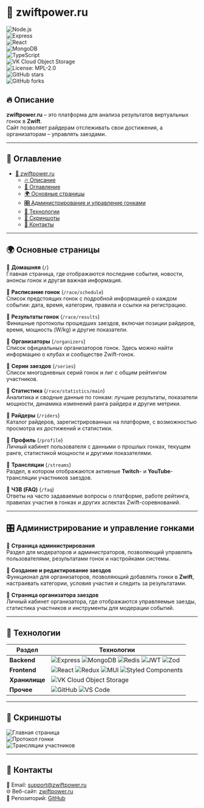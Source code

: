 # 🚴 zwiftpower.ru  

![Node.js](https://img.shields.io/badge/Node.js-18.x-green?logo=node.js)  
![Express](https://img.shields.io/badge/Express-4.x-blue?logo=express)  
![React](https://img.shields.io/badge/React-18.x-blue?logo=react)  
![MongoDB](https://img.shields.io/badge/MongoDB-6.x-green?logo=mongodb)  
![TypeScript](https://img.shields.io/badge/TypeScript-5.x-blue?logo=typescript)  
![VK Cloud Object Storage](https://img.shields.io/badge/Storage-VK_Cloud-blue?logo=vk)  
![License: MPL-2.0](https://img.shields.io/badge/License-MPL_2.0-blue.svg)  
![GitHub stars](https://img.shields.io/github/stars/caH40/zwiftpower?style=social)  
![GitHub forks](https://img.shields.io/github/forks/caH40/zwiftpower?style=social)  

## 🔥 Описание  

**zwiftpower.ru** – это платформа для анализа результатов виртуальных гонок в **Zwift**.  
Сайт позволяет райдерам отслеживать свои достижения, а организаторам – управлять заездами.  

---

## 📑 Оглавление  

- [🚴 zwiftpower.ru](#-zwiftpowerru)
  - [🔥 Описание](#-описание)
  - [📑 Оглавление](#-оглавление)
  - [🌍 Основные страницы](#-основные-страницы)
  - [🎛 Администрирование и управление гонками](#-администрирование-и-управление-гонками)
  - [🚀 Технологии](#-технологии)
  - [🎨 Скриншоты](#-скриншоты)
  - [📧 Контакты](#-контакты)

---

## 🌍 Основные страницы  

🔹 **Домашняя** (`/`)  
Главная страница, где отображаются последние события, новости, анонсы гонок и другая важная информация.  

🔹 **Расписание гонок** (`/race/schedule`)  
Список предстоящих гонок с подробной информацией о каждом событии: дата, время, категории, правила и ссылки на регистрацию.  

🔹 **Результаты гонок** (`/race/results`)  
Финишные протоколы прошедших заездов, включая позиции райдеров, время, мощность (W/kg) и другие показатели.  

🔹 **Организаторы** (`/organizers`)  
Список официальных организаторов гонок. Здесь можно найти информацию о клубах и сообществе Zwift-гонок.  

🔹 **Серии заездов** (`/series`)  
Список многодневных серий гонок и лиг с общим рейтингом участников.  

🔹 **Статистика** (`/race/statistics/main`)  
Аналитика и сводные данные по гонкам: лучшие результаты, показатели мощности, динамика изменений ранга райдера и другие метрики.  

🔹 **Райдеры** (`/riders`)  
Каталог райдеров, зарегистрированных на платформе, с возможностью просмотра их достижений и статистики.  

🔹 **Профиль** (`/profile`)  
Личный кабинет пользователя с данными о прошлых гонках, текущем ранге, статистикой мощности и другими показателями.  

🔹 **Трансляции** (`/streams`)  
Раздел, в котором отображаются активные **Twitch**- и **YouTube**-трансляции участников заездов.  

🔹 **ЧЗВ (FAQ)** (`/faq`)  
Ответы на часто задаваемые вопросы о платформе, работе рейтинга, правилах участия в гонках и других аспектах Zwift-соревнований.  

---

## 🎛 Администрирование и управление гонками  

🔹 **Страница администрирования**  
Раздел для модераторов и администраторов, позволяющий управлять пользователями, результатами гонок и настройками системы.  

🔹 **Создание и редактирование заездов**  
Функционал для организаторов, позволяющий добавлять гонки в **Zwift**, настраивать категории, условия участия и следить за результатами.  

🔹 **Страница организатора заездов**  
Личный кабинет организатора, где отображаются управляемые заезды, статистика участников и инструменты для модерации событий.  

---

## 🚀 Технологии  

| Раздел         | Технологии |
|---------------|-------------|
| **Backend**   | ![Express](https://img.shields.io/badge/Express-4.18.x-blue?logo=express) ![MongoDB](https://img.shields.io/badge/Mongoose-8.9.x-green?logo=mongodb) ![Redis](https://img.shields.io/badge/Redis-4.6.x-red?logo=redis) ![JWT](https://img.shields.io/badge/JSONWebToken-9.x-orange?logo=json) ![Zod](https://img.shields.io/badge/Zod-3.24.x-blue) |
| **Frontend**  | ![React](https://img.shields.io/badge/React-18.2.x-blue?logo=react) ![Redux](https://img.shields.io/badge/Redux_Toolkit-1.9.x-purple?logo=redux) ![MUI](https://img.shields.io/badge/MUI-5.11.x-blue?logo=mui) ![Styled Components](https://img.shields.io/badge/Styled_Components-6.0.x-pink?logo=styled-components) |
| **Хранилище**  | ![VK Cloud Object Storage](https://img.shields.io/badge/Storage-VK_Cloud-blue?logo=vk) |
| **Прочее**    | ![GitHub](https://img.shields.io/badge/GitHub-Code-informational?logo=github) ![VS Code](https://img.shields.io/badge/VSCode-Editor-blue?logo=visualstudiocode) |

---

## 🎨 Скриншоты  

![Главная страница](https://zwiftpower.hb.ru-msk.vkcloud-storage.ru/github-readme-main.JPG)  
![Протокол гонки](https://zwiftpower.hb.ru-msk.vkcloud-storage.ru/github-readme-protocol.JPG)  
![Трансляции участников](https://zwiftpower.hb.ru-msk.vkcloud-storage.ru/github-readme-streams.JPG)  

---

## 📧 Контакты  

📩 Email: [support@zwiftpower.ru](mailto:support@zwiftpower.ru)  
🌐 Веб-сайт: [zwiftpower.ru](https://zwiftpower.ru)  
📂 Репозиторий: [GitHub](https://github.com/caH40/zwiftpower)  
